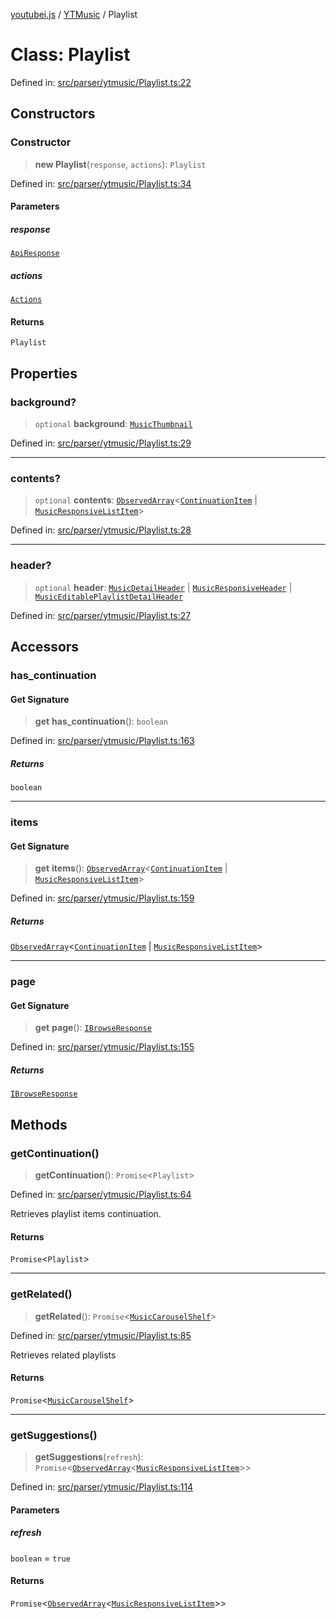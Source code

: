 [youtubei.js](../../../../README.md) / [YTMusic](../README.md) / Playlist

# Class: Playlist

Defined in: [src/parser/ytmusic/Playlist.ts:22](https://github.com/LuanRT/YouTube.js/blob/0733f60b57877f6b8b87dfd5cc6195b5085f5c09/src/parser/ytmusic/Playlist.ts#L22)

## Constructors

### Constructor

> **new Playlist**(`response`, `actions`): `Playlist`

Defined in: [src/parser/ytmusic/Playlist.ts:34](https://github.com/LuanRT/YouTube.js/blob/0733f60b57877f6b8b87dfd5cc6195b5085f5c09/src/parser/ytmusic/Playlist.ts#L34)

#### Parameters

##### response

[`ApiResponse`](../../../../interfaces/ApiResponse.md)

##### actions

[`Actions`](../../../../classes/Actions.md)

#### Returns

`Playlist`

## Properties

### background?

> `optional` **background**: [`MusicThumbnail`](../../YTNodes/classes/MusicThumbnail.md)

Defined in: [src/parser/ytmusic/Playlist.ts:29](https://github.com/LuanRT/YouTube.js/blob/0733f60b57877f6b8b87dfd5cc6195b5085f5c09/src/parser/ytmusic/Playlist.ts#L29)

***

### contents?

> `optional` **contents**: [`ObservedArray`](../../Helpers/type-aliases/ObservedArray.md)\<[`ContinuationItem`](../../YTNodes/classes/ContinuationItem.md) \| [`MusicResponsiveListItem`](../../YTNodes/classes/MusicResponsiveListItem.md)\>

Defined in: [src/parser/ytmusic/Playlist.ts:28](https://github.com/LuanRT/YouTube.js/blob/0733f60b57877f6b8b87dfd5cc6195b5085f5c09/src/parser/ytmusic/Playlist.ts#L28)

***

### header?

> `optional` **header**: [`MusicDetailHeader`](../../YTNodes/classes/MusicDetailHeader.md) \| [`MusicResponsiveHeader`](../../YTNodes/classes/MusicResponsiveHeader.md) \| [`MusicEditablePlaylistDetailHeader`](../../YTNodes/classes/MusicEditablePlaylistDetailHeader.md)

Defined in: [src/parser/ytmusic/Playlist.ts:27](https://github.com/LuanRT/YouTube.js/blob/0733f60b57877f6b8b87dfd5cc6195b5085f5c09/src/parser/ytmusic/Playlist.ts#L27)

## Accessors

### has\_continuation

#### Get Signature

> **get** **has\_continuation**(): `boolean`

Defined in: [src/parser/ytmusic/Playlist.ts:163](https://github.com/LuanRT/YouTube.js/blob/0733f60b57877f6b8b87dfd5cc6195b5085f5c09/src/parser/ytmusic/Playlist.ts#L163)

##### Returns

`boolean`

***

### items

#### Get Signature

> **get** **items**(): [`ObservedArray`](../../Helpers/type-aliases/ObservedArray.md)\<[`ContinuationItem`](../../YTNodes/classes/ContinuationItem.md) \| [`MusicResponsiveListItem`](../../YTNodes/classes/MusicResponsiveListItem.md)\>

Defined in: [src/parser/ytmusic/Playlist.ts:159](https://github.com/LuanRT/YouTube.js/blob/0733f60b57877f6b8b87dfd5cc6195b5085f5c09/src/parser/ytmusic/Playlist.ts#L159)

##### Returns

[`ObservedArray`](../../Helpers/type-aliases/ObservedArray.md)\<[`ContinuationItem`](../../YTNodes/classes/ContinuationItem.md) \| [`MusicResponsiveListItem`](../../YTNodes/classes/MusicResponsiveListItem.md)\>

***

### page

#### Get Signature

> **get** **page**(): [`IBrowseResponse`](../../../../type-aliases/IBrowseResponse.md)

Defined in: [src/parser/ytmusic/Playlist.ts:155](https://github.com/LuanRT/YouTube.js/blob/0733f60b57877f6b8b87dfd5cc6195b5085f5c09/src/parser/ytmusic/Playlist.ts#L155)

##### Returns

[`IBrowseResponse`](../../../../type-aliases/IBrowseResponse.md)

## Methods

### getContinuation()

> **getContinuation**(): `Promise`\<`Playlist`\>

Defined in: [src/parser/ytmusic/Playlist.ts:64](https://github.com/LuanRT/YouTube.js/blob/0733f60b57877f6b8b87dfd5cc6195b5085f5c09/src/parser/ytmusic/Playlist.ts#L64)

Retrieves playlist items continuation.

#### Returns

`Promise`\<`Playlist`\>

***

### getRelated()

> **getRelated**(): `Promise`\<[`MusicCarouselShelf`](../../YTNodes/classes/MusicCarouselShelf.md)\>

Defined in: [src/parser/ytmusic/Playlist.ts:85](https://github.com/LuanRT/YouTube.js/blob/0733f60b57877f6b8b87dfd5cc6195b5085f5c09/src/parser/ytmusic/Playlist.ts#L85)

Retrieves related playlists

#### Returns

`Promise`\<[`MusicCarouselShelf`](../../YTNodes/classes/MusicCarouselShelf.md)\>

***

### getSuggestions()

> **getSuggestions**(`refresh`): `Promise`\<[`ObservedArray`](../../Helpers/type-aliases/ObservedArray.md)\<[`MusicResponsiveListItem`](../../YTNodes/classes/MusicResponsiveListItem.md)\>\>

Defined in: [src/parser/ytmusic/Playlist.ts:114](https://github.com/LuanRT/YouTube.js/blob/0733f60b57877f6b8b87dfd5cc6195b5085f5c09/src/parser/ytmusic/Playlist.ts#L114)

#### Parameters

##### refresh

`boolean` = `true`

#### Returns

`Promise`\<[`ObservedArray`](../../Helpers/type-aliases/ObservedArray.md)\<[`MusicResponsiveListItem`](../../YTNodes/classes/MusicResponsiveListItem.md)\>\>
